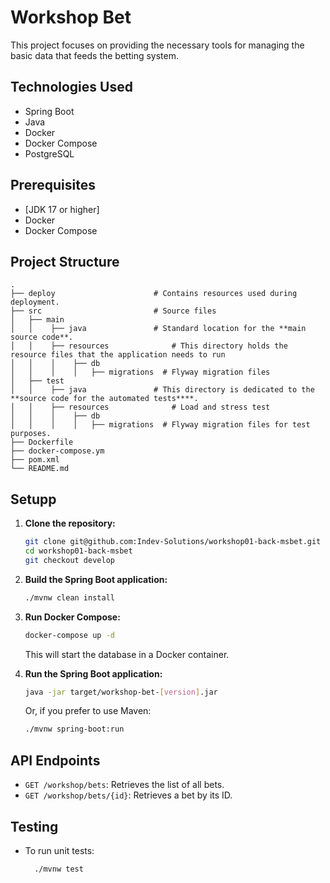 # Workshop Bet

This project focuses on providing the necessary tools for managing the basic data that feeds the betting system.

## Technologies Used

* Spring Boot
* Java
* Docker
* Docker Compose
* PostgreSQL

## Prerequisites

* [JDK 17 or higher]
* Docker
* Docker Compose

## Project Structure

	.
	├── deploy               		# Contains resources used during deployment. 
	├── src                  		# Source files
	│   ├── main					
	│   │	 ├── java          		# Standard location for the **main source code**.
	│   │	 ├── resources       		# This directory holds the resource files that the application needs to run
	│   │	 │	  ├── db       		
	│   │	 │	  │	  ├── migrations  # Flyway migration files
	│   ├── test          		
	│   │	 ├── java          		# This directory is dedicated to the **source code for the automated tests****.
	│   │	 ├── resources       		# Load and stress test
	│   │	 │	  ├── db       		
	│   │	 │	  │	  ├── migrations  # Flyway migration files for test purposes.
	├── Dockerfile
	├── docker-compose.ym
	├── pom.xml
	└── README.md

## Setupp

1.  **Clone the repository:**

    ```bash
    git clone git@github.com:Indev-Solutions/workshop01-back-msbet.git
    cd workshop01-back-msbet
    git checkout develop
    ```

2.  **Build the Spring Boot application:**

    ```bash
    ./mvnw clean install
    ```

3.  **Run Docker Compose:**

    ```bash
    docker-compose up -d
    ```

    This will start the database in a Docker container.

4.  **Run the Spring Boot application:**

    ```bash
    java -jar target/workshop-bet-[version].jar
    ```

    Or, if you prefer to use Maven:

    ```bash
    ./mvnw spring-boot:run
	```

## API Endpoints

* `GET /workshop/bets`: Retrieves the list of all bets.
* `GET /workshop/bets/{id}`: Retrieves a bet by its ID.

## Testing

* To run unit tests:

  ```bash
    ./mvnw test
  ```
  